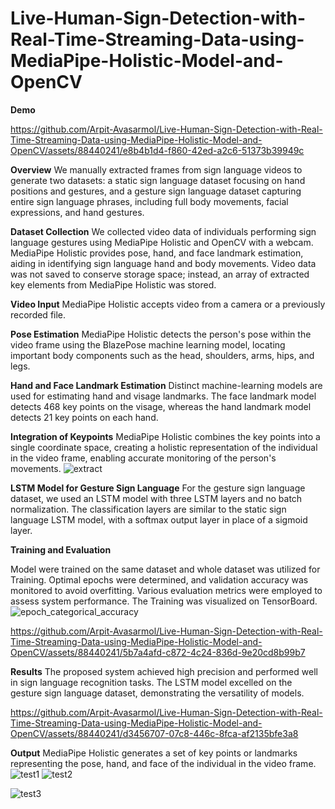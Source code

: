 # Live-Human-Sign-Detection-with-Real-Time-Streaming-Data-using-MediaPipe-Holistic-Model-and-OpenCV

**Demo**

https://github.com/Arpit-Avasarmol/Live-Human-Sign-Detection-with-Real-Time-Streaming-Data-using-MediaPipe-Holistic-Model-and-OpenCV/assets/88440241/e8b4b1d4-f860-42ed-a2c6-51373b39949c


**Overview**
We manually extracted frames from sign language videos to generate two datasets: a static sign language dataset focusing on hand positions and gestures, and a gesture sign language dataset capturing entire sign language phrases, including full body movements, facial expressions, and hand gestures.

**Dataset Collection**
We collected video data of individuals performing sign language gestures using MediaPipe Holistic and OpenCV with a webcam. MediaPipe Holistic provides pose, hand, and face landmark estimation, aiding in identifying sign language hand and body movements. Video data was not saved to conserve storage space; instead, an array of extracted key elements from MediaPipe Holistic was stored.

**Video Input**
MediaPipe Holistic accepts video from a camera or a previously recorded file.

**Pose Estimation**
MediaPipe Holistic detects the person's pose within the video frame using the BlazePose machine learning model, locating important body components such as the head, shoulders, arms, hips, and legs.

**Hand and Face Landmark Estimation**
Distinct machine-learning models are used for estimating hand and visage landmarks. The face landmark model detects 468 key points on the visage, whereas the hand landmark model detects 21 key points on each hand.

**Integration of Keypoints**
MediaPipe Holistic combines the key points into a single coordinate space, creating a holistic representation of the individual in the video frame, enabling accurate monitoring of the person's movements.
![extract](https://github.com/Arpit-Avasarmol/Live-Human-Sign-Detection-with-Real-Time-Streaming-Data-using-MediaPipe-Holistic-Model-and-OpenCV/assets/88440241/4bfde28f-9ce9-4c84-b679-77e17184cb34)


**LSTM Model for Gesture Sign Language**
For the gesture sign language dataset, we used an LSTM model with three LSTM layers and no batch normalization. The classification layers are similar to the static sign language LSTM model, with a softmax output layer in place of a sigmoid layer.

**Training and Evaluation**

Model were trained on the same dataset and whole dataset was utilized for Training. Optimal epochs were determined, and validation accuracy was monitored to avoid overfitting. Various evaluation metrics were employed to assess system performance. The Training was visualized on TensorBoard.
![epoch_categorical_accuracy](https://github.com/Arpit-Avasarmol/Live-Human-Sign-Detection-with-Real-Time-Streaming-Data-using-MediaPipe-Holistic-Model-and-OpenCV/assets/88440241/02fa0fec-26fe-4472-a988-a5f0d3b3c6fc)

https://github.com/Arpit-Avasarmol/Live-Human-Sign-Detection-with-Real-Time-Streaming-Data-using-MediaPipe-Holistic-Model-and-OpenCV/assets/88440241/5b7a4afd-c872-4c24-836d-9e20cd8b99b7

**Results**
The proposed system achieved high precision and performed well in sign language recognition tasks. The LSTM model excelled on the gesture sign language dataset, demonstrating the versatility of models.



https://github.com/Arpit-Avasarmol/Live-Human-Sign-Detection-with-Real-Time-Streaming-Data-using-MediaPipe-Holistic-Model-and-OpenCV/assets/88440241/d3456707-07c8-446c-8fca-af2135bfe3a8






**Output**
MediaPipe Holistic generates a set of key points or landmarks representing the pose, hand, and face of the individual in the video frame.
![test1](https://github.com/Arpit-Avasarmol/Live-Human-Sign-Detection-with-Real-Time-Streaming-Data-using-MediaPipe-Holistic-Model-and-OpenCV/assets/88440241/76cae28a-2945-4f3d-9551-ce9a647e80fe)
![test2](https://github.com/Arpit-Avasarmol/Live-Human-Sign-Detection-with-Real-Time-Streaming-Data-using-MediaPipe-Holistic-Model-and-OpenCV/assets/88440241/6c1ef064-0d1a-48db-8480-28331a152bee)

![test3](https://github.com/Arpit-Avasarmol/Live-Human-Sign-Detection-with-Real-Time-Streaming-Data-using-MediaPipe-Holistic-Model-and-OpenCV/assets/88440241/2187f0cf-802d-4a5b-be52-9e079fcae766)
